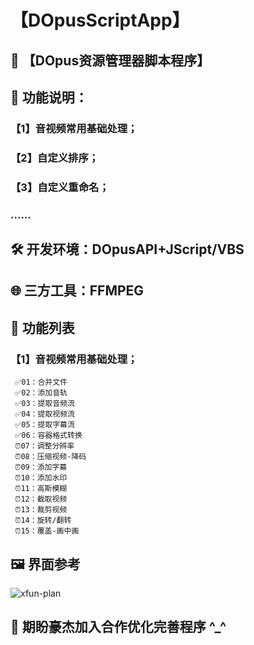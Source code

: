 # 【DOpusScriptApp】

## 📌 【DOpus资源管理器脚本程序】

## 📅 功能说明：
###    【1】音视频常用基础处理；
###    【2】自定义排序；
###    【3】自定义重命名；
###    ......

## 🛠 开发环境：DOpusAPI+JScript/VBS

## 🌐 三方工具：FFMPEG

## 💠 功能列表

### 【1】音视频常用基础处理；
 	 ✅01：合并文件
 	 ✅02：添加音轨
 	 ✅03：提取音频流
 	 ✅04：提取视频流
 	 ✅05：提取字幕流
 	 ✅06：容器格式转换
 	 ⏰07：调整分辨率
 	 ⏰08：压缩视频-降码
 	 ⏰09：添加字幕
 	 ⏰10：添加水印
 	 ⏰11：高斯模糊
 	 ⏰12：截取视频
 	 ⏰13：裁剪视频
 	 ⏰14：旋转/翻转
 	 ⏰15：覆盖-画中画

## 🖼 界面参考
  ![xfun-plan](https://user-images.githubusercontent.com/19167342/147642583-910e1d37-8d81-4f48-abcd-8d43abb04328.png)

## 🥂 期盼豪杰加入合作优化完善程序 ^_^
